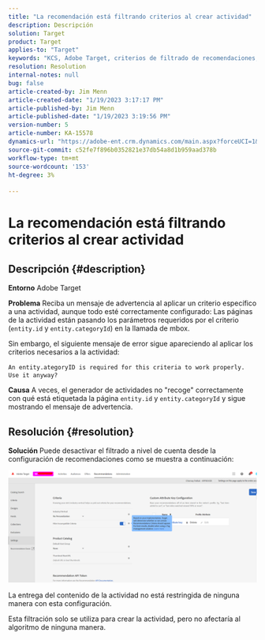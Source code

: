 ```yaml
---
title: "La recomendación está filtrando criterios al crear actividad"
description: Descripción
solution: Target
product: Target
applies-to: "Target"
keywords: "KCS, Adobe Target, criterios de filtrado de recomendaciones, crear actividad, URL de actividad, entidad, categoryID, entity.id, entity.categoryId"
resolution: Resolution
internal-notes: null
bug: false
article-created-by: Jim Menn
article-created-date: "1/19/2023 3:17:17 PM"
article-published-by: Jim Menn
article-published-date: "1/19/2023 3:19:56 PM"
version-number: 5
article-number: KA-15578
dynamics-url: "https://adobe-ent.crm.dynamics.com/main.aspx?forceUCI=1&pagetype=entityrecord&etn=knowledgearticle&id=80240b57-0c98-ed11-aad1-6045bd0065f9"
source-git-commit: c52fe7f896b0352821e37db54a8d1b959aad378b
workflow-type: tm+mt
source-wordcount: '153'
ht-degree: 3%

---
```


# La recomendación está filtrando criterios al crear actividad

## Descripción {#description}


<b>Entorno</b>
Adobe Target

<b>Problema</b>
Reciba un mensaje de advertencia al aplicar un criterio específico a una actividad, aunque todo esté correctamente configurado: Las páginas de la actividad están pasando los parámetros requeridos por el criterio (`entity.id` y `entity.categoryId`) en la llamada de mbox.

Sin embargo, el siguiente mensaje de error sigue apareciendo al aplicar los criterios necesarios a la actividad:


```
An entity.ategoryID is required for this criteria to work properly. Use it anyway?
```


<b>Causa</b>
A veces, el generador de actividades no &quot;recoge&quot; correctamente con qué está etiquetada la página `entity.id` y `entity.categoryId` y sigue mostrando el mensaje de advertencia.




## Resolución {#resolution}


<b>Solución</b>
Puede desactivar el filtrado a nivel de cuenta desde la configuración de recomendaciones como se muestra a continuación:

![](assets/39ed0575-0c98-ed11-aad1-6045bd0065f9.png)













La entrega del contenido de la actividad no está restringida de ninguna manera con esta configuración.

Esta filtración solo se utiliza para crear la actividad, pero no afectaría al algoritmo de ninguna manera.
